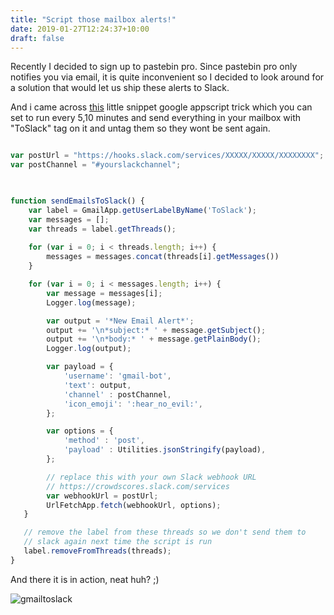 ```yaml
---
title: "Script those mailbox alerts!"
date: 2019-01-27T12:24:37+10:00
draft: false
---
```


Recently I decided to sign up to pastebin pro. Since pastebin pro only notifies you via email, it is quite inconvenient so I decided to look around for a solution that would let us ship these alerts to Slack.

And i came across [this](https://gist.github.com/andrewmwilson/5cab8367dc63d87d9aa5) little snippet google appscript trick which you can set to run every 5,10 minutes and send everything in your mailbox with "ToSlack" tag on it and untag them so they wont be sent again. 


```javascript

var postUrl = "https://hooks.slack.com/services/XXXXX/XXXXX/XXXXXXXX";
var postChannel = "#yourslackchannel";
  


function sendEmailsToSlack() {
    var label = GmailApp.getUserLabelByName('ToSlack');
    var messages = [];
    var threads = label.getThreads();
  
    for (var i = 0; i < threads.length; i++) {
        messages = messages.concat(threads[i].getMessages())
    }

    for (var i = 0; i < messages.length; i++) {
        var message = messages[i];
        Logger.log(message);

        var output = '*New Email Alert*';
        output += '\n*subject:* ' + message.getSubject();
        output += '\n*body:* ' + message.getPlainBody();
        Logger.log(output);

        var payload = {
            'username': 'gmail-bot',
            'text': output,
            'channel' : postChannel,
            'icon_emoji': ':hear_no_evil:',
        };

        var options = {
            'method' : 'post',
            'payload' : Utilities.jsonStringify(payload),
        };

        // replace this with your own Slack webhook URL
        // https://crowdscores.slack.com/services
        var webhookUrl = postUrl;
        UrlFetchApp.fetch(webhookUrl, options);
   }

   // remove the label from these threads so we don't send them to
   // slack again next time the script is run
   label.removeFromThreads(threads);
}

```

And there it is in action, neat huh? ;)


![gmailtoslack](/static/gmailtoslack.png)
